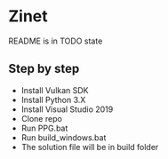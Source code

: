 
# Zinet

README is in TODO state
## Step by step
  + Install Vulkan SDK
  + Install Python 3.X
  + Install Visual Studio 2019
  + Clone repo
  + Run PPG.bat
  + Run build_windows.bat
  + The solution file will be in build folder